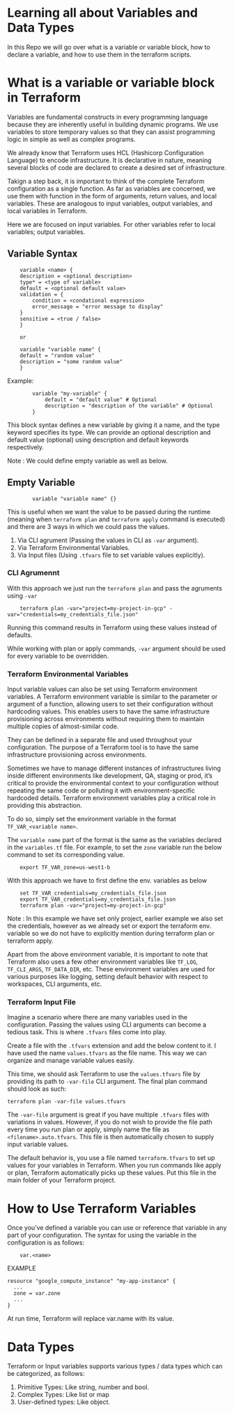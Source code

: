 # Learning all about Variables and Data Types

In this Repo we will go over what is a variable or variable block, how to declare a variable, and how to use them in the terraform scripts.

# What is a variable or variable block in Terraform
Variables are fundamental constructs in every programming language because they are inherently useful in building dynamic programs. We use variables to store temporary values so that they can assist programming logic in simple as well as complex programs.

We already know that Terraform uses HCL (Hashicorp Configuration Language) to encode infrastructure. It is declarative in nature, meaning several blocks of code are declared to create a desired set of infrastructure.

Takign a step back, it is important to think of the complete Terraform configuration as a single function. As far as variables are concerned, we use them with function in the form of arguments, return values, and local variables. These are analogous to input variables, output variables, and local variables in Terraform.

Here we are focused on input variables. For other variables refer to local variables; output variables.

## Variable Syntax
```
    variable <name> {
    description = <optional description>
    type* = <type of variable>
    default = <optional default value>
    validation = {
        condition = <condational expression>
        error_message = "error message to display"
    }
    sensitive = <true / false>
    }

    or 

    variable "variable name" {
    default = "random value"
    description = "some random value"
    }
```

Example: 
```
        variable "my-variable" {
            default = "default value" # Optional
            description = "description of the variable" # Optional
        }
```

This block syntax defines a new variable by giving it a name, and the type keyword specifies its type. We can provide an optional description and default value (optional) using description and default keywords respectively.

Note : We could define empty variable as well as below.

## Empty Variable

```
        variable "variable name" {}
```
This is useful when we want the value to be passed during the runtime (meaning when `terraform plan` and `terraform apply` command is executed) and there are 3 ways in which we could pass the values.
1. Via CLI agrument (Passing the values in CLI as `-var` argument).
2. Via Terraform Environmental Variables.
3. Via Input files (Using `.tfvars` file to set variable values explicitly).

### CLI Agrumennt
With this approach we just run the `terraform plan` and pass the agruments using `-var`
```
    terraform plan -var="project=my-project-in-gcp" -var="credentials=my_credentials_file.json"
```
Running this command results in Terraform using these values instead of defaults.

While working with plan or apply commands, `-var` argument should be used for every variable to be overridden. 

### Terraform Environmental Variables
Input variable values can also be set using Terraform environment variables. 
A Terraform environment variable is similar to the parameter or argument of a function, allowing users to set their configuration without hardcoding values. This enables users to have the same infrastructure provisioning across environments without requiring them to maintain multiple copies of almost-similar code. 

They can be defined in a separate file and used throughout your configuration. The purpose of a Terraform tool is to have the same infrastructure provisioning across environments. 

Sometimes we have to manage different instances of infrastructures living inside different environments like development, QA,  staging or prod, it’s critical to provide the environmental context to your configuration without repeating the same code or polluting it with environment-specific hardcoded details. Terraform environment variables play a critical role in providing this abstraction. 

To do so, simply set the environment variable in the format `TF_VAR_<variable name>`.

The `variable name` part of the format is the same as the variables declared in the `variables.tf` file. 
For example, to set the `zone` variable run the below command to set its corresponding value.

```
    export TF_VAR_zone=us-west1-b
```

With this approach we have to first define the env. variables as below

```
    set TF_VAR_credentials=my_credentials_file.json
    export TF_VAR_credentials=my_credentials_file.json
    terraform plan -var="project=my-project-in-gcp" 
```
Note : In this example we have set only project, earlier example we also set the credentials, however as we already set or export the terraform env. variable so we do not have to explicitly mention during terraform plan or terraform apply.

Apart from the above environment variable, it is important to note that Terraform also uses a few other environment variables like `TF_LOG`, `TF_CLI_ARGS`, `TF_DATA_DIR`, etc. These environment variables are used for various purposes like logging, setting default behavior with respect to workspaces, CLI arguments, etc.



### Terraform Input File
Imagine a scenario where there are many variables used in the configuration. Passing the values using CLI arguments can become a tedious task. This is where `.tfvars` files come into play.

Create a file with the `.tfvars` extension and add the below content to it. I have used the name `values.tfvars` as the file name. This way we can organize and manage variable values easily.

This time, we should ask Terraform to use the `values.tfvars` file by providing its path to `-var-file` CLI argument. The final plan command should look as such:

``` terraform plan -var-file values.tfvars ```

The `-var-file` argument is great if you have multiple `.tfvars` files with variations in values. However, if you do not wish to provide the file path every time you run plan or apply, simply name the file as `<filename>.auto.tfvars`. This file is then automatically chosen to supply input variable values.

The default behavior is, you use a file named `terraform.tfvars` to set up values for your variables in Terraform. When you run commands like apply or plan, Terraform automatically picks up these values. Put this file in the main folder of your Terraform project. 


# How to Use Terraform Variables
Once you’ve defined a variable you can use or reference that variable in any part of your configuration. 
The syntax for using the variable in the configuration is as follows:

```
    var.<name>
``` 

EXAMPLE
```
resource "google_compute_instance" "my-app-instance" {
  ...
  zone = var.zone
  ...
}
```
At run time, Terraform will replace var.name with its value.

# Data Types
Terraform or Input variables supports various types / data types which can be categorized, as follows:

1. Primitive Types: Like string, number and bool.
2. Complex Types: Like list or map
3. User-defined types: Like object.
